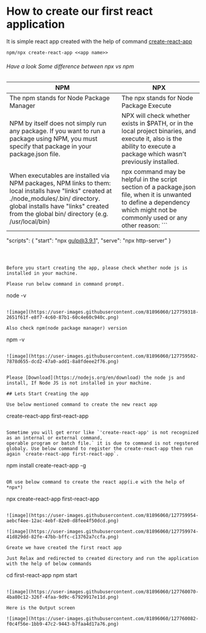 # How to create our first react application
It is simple react app created with the help of command [create-react-app](https://create-react-app.dev/)

```
npm/npx create-react-app <<app name>>
```

###### Have a look Some difference between npx vs npm

NPM | NPX
------------ | -------------
The npm stands for Node Package Manager | The npx stands for Node Package Execute
NPM by itself does not simply run any package. If you want to run a package using NPM, you must specify that package in your package.json file. | NPX will check whether <command> exists in $PATH, or in the local project binaries, and execute it, also is the ability to execute a package which wasn't previously installed.
When executables are installed via NPM packages, NPM links to them: local installs have "links" created at ./node_modules/.bin/ directory. global installs have "links" created from the global bin/ directory (e.g. /usr/local/bin) | npx command may be helpful in the script section of a package.json file, when it is unwanted to define a dependency which might not be commonly used or any other reason: ```
"scripts": {
    "start": "npx gulp@3.9.1",
    "serve": "npx http-server"
}
```



Before you start creating the app, please check whether node js is installed in your machine. 

Please run below command in command prompt.

```
node -v
```

![image](https://user-images.githubusercontent.com/81896060/127759318-2651f61f-e8f7-4c60-87b1-60c4e60c940c.png)

Also check npm(node package manager) version

```
npm -v
```

![image](https://user-images.githubusercontent.com/81896060/127759502-7878d655-dcd2-47a0-add1-8a8fdeee2f76.png)


Please [Download](https://nodejs.org/en/download) the node js and install, If Node JS is not installed in your machine.

## Lets Start Creating the app

Use below mentioned command to create the new react app

```
create-react-app first-react-app
```

Sometime you will get error like `'create-react-app' is not recognized as an internal or external command,
operable program or batch file.` it is due to command is not regstered globaly. Use below command to register the create-react-app then run again `create-react-app first-react-app`.

```
npm install create-react-app -g
```

OR use below command to create the react app(i.e with the help of *npx*)

```
npx create-react-app first-react-app
```

![image](https://user-images.githubusercontent.com/81896060/127759954-aebcf4ee-12ac-4ebf-82e0-d8fee4f50dcd.png)

![image](https://user-images.githubusercontent.com/81896060/127759974-41d829dd-82fe-47bb-bffc-c13762a7ccfa.png)

Greate we have created the first react app

Just Relax and redirected to created directory and run the application with the help of below commands

```
cd first-react-app
npm start
```

![image](https://user-images.githubusercontent.com/81896060/127760070-4ba80c12-326f-4faa-9d9c-67929917e11d.png)

Here is the Output screen

![image](https://user-images.githubusercontent.com/81896060/127760082-f0c4f56e-1bb9-47c2-9443-b7faa4d17a76.png)



